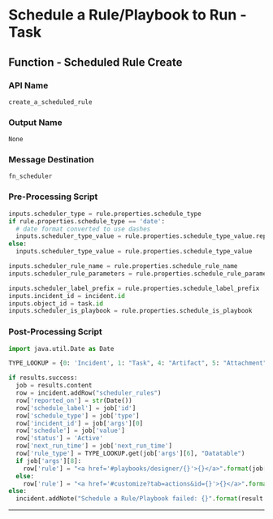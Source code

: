 <!--
    DO NOT MANUALLY EDIT THIS FILE
    THIS FILE IS AUTOMATICALLY GENERATED WITH resilient-sdk codegen
    Generated with resilient-sdk v49.0.4368
-->

# Schedule a Rule/Playbook to Run - Task

## Function - Scheduled Rule Create

### API Name
`create_a_scheduled_rule`

### Output Name
`None`

### Message Destination
`fn_scheduler`

### Pre-Processing Script
```python
inputs.scheduler_type = rule.properties.schedule_type
if rule.properties.schedule_type == 'date':
  # date format converted to use dashes
  inputs.scheduler_type_value = rule.properties.schedule_type_value.replace("/", "-")
else:
  inputs.scheduler_type_value = rule.properties.schedule_type_value

inputs.scheduler_rule_name = rule.properties.schedule_rule_name
inputs.scheduler_rule_parameters = rule.properties.schedule_rule_parameters

inputs.scheduler_label_prefix = rule.properties.schedule_label_prefix
inputs.incident_id = incident.id
inputs.object_id = task.id
inputs.scheduler_is_playbook = rule.properties.schedule_is_playbook
```

### Post-Processing Script
```python
import java.util.Date as Date

TYPE_LOOKUP = {0: 'Incident', 1: "Task", 4: "Artifact", 5: "Attachment"}

if results.success:
  job = results.content
  row = incident.addRow("scheduler_rules")
  row['reported_on'] = str(Date())
  row['schedule_label'] = job['id']
  row['schedule_type'] = job['type']
  row['incident_id'] = job['args'][0]
  row['schedule'] = job['value']
  row['status'] = 'Active'
  row['next_run_time'] = job['next_run_time']
  row['rule_type'] = TYPE_LOOKUP.get(job['args'][6], "Datatable")
  if job['args'][8]:
    row['rule'] = "<a href='#playbooks/designer/{}'>{}</a>".format(job['args'][5], job['args'][4])
  else:
    row['rule'] = "<a href='#customize?tab=actions&id={}'>{}</a>".format(job['args'][5], job['args'][4])
else:
  incident.addNote("Schedule a Rule/Playbook failed: {}".format(result.reason))
```

---

